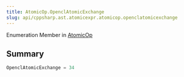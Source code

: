 ```yaml
---
title: AtomicOp.OpenclAtomicExchange
slug: api/cppsharp.ast.atomicexpr.atomicop.openclatomicexchange
---
```

Enumeration Member in [AtomicOp](/api/cppsharp/ast/atomicexpr/atomicop)

## Summary



```csharp
OpenclAtomicExchange = 34
```

